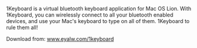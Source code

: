 1Keyboard is a virtual bluetooth keyboard application for Mac OS Lion.
With 1Keyboard, you can wirelessly connect to all your bluetooth enabled devices, and use your Mac's keyboard to type on all of them. 1Keyboard to rule them all!


Download from:    www.eyalw.com/1keyboard
